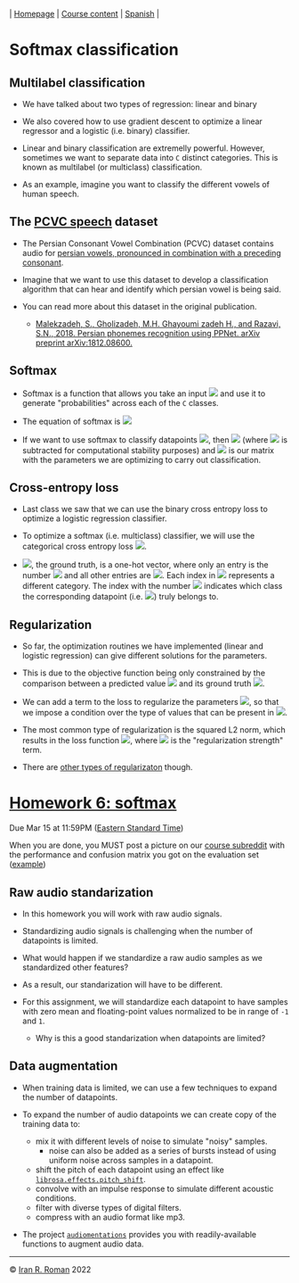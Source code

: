 | [Homepage](https://dl4genaudio.github.io) | [Course content](https://dl4genaudio.github.io/#course-content) | [Spanish](https://dl4genaudio-github-io.translate.goog/softmax/?_x_tr_sl=auto&_x_tr_tl=es&_x_tr_hl=en&_x_tr_pto=wapp) |

# Softmax classification

## Multilabel classification

* We have talked about two types of regression: linear and binary

* We also covered how to use gradient descent to optimize a linear regressor and a logistic (i.e. binary) classifier. 

* Linear and binary classification are extremelly powerful. However, sometimes we want to separate data into `C` distinct categories. This is known as multilabel (or multiclass) classification.

* As an example, imagine you want to classify the different vowels of human speech. 

## The [PCVC speech](https://www.kaggle.com/sabermalek/pcvcspeech) dataset

* The Persian Consonant Vowel Combination (PCVC) dataset contains audio for [persian vowels, pronounced in combination with a preceding consonant](https://github.com/smalekz/PCVC/blob/master/Images/PhonemeList.JPG).

* Imagine that we want to use this dataset to develop a classification algorithm that can hear and identify which persian vowel is being said. 

* You can read more about this dataset in the original publication.
  * [Malekzadeh, S., Gholizadeh, M.H. Ghayoumi zadeh H., and Razavi, S.N., 2018. Persian phonemes recognition using PPNet. arXiv preprint arXiv:1812.08600.](https://arxiv.org/abs/1812.08600)

## Softmax

* Softmax is a function that allows you take an input <img src="https://render.githubusercontent.com/render/math?math=x_i \in \mathbb{R}^{1xD}"> and use it to generate "probabilities" across each of the `C` classes. 

* The equation of softmax is <img src="https://render.githubusercontent.com/render/math?math=softmax(\theta_i) = \frac{e^{\theta_i}}{\sum_je^{\theta_i}} \in \mathbb{R}^{1xC}">

* If we want to use softmax to classify datapoints <img src="https://render.githubusercontent.com/render/math?math=x_i \in \mathbb{R}^{1xD}">, then <img src="https://render.githubusercontent.com/render/math?math=\theta_i = x_iW - max_j(x_iW) \in \mathbb{R}^{1xC}"> (where <img src="https://render.githubusercontent.com/render/math?math=max(x_iW)"> is subtracted for computational stability purposes) and <img src="https://render.githubusercontent.com/render/math?math=W \in \mathbb{R}^{DxC}"> is our matrix with the parameters we are optimizing to carry out classification.

## Cross-entropy loss

* Last class we saw that we can use the binary cross entropy loss to optimize a logistic regression classifier. 

* To optimize a softmax (i.e. multiclass) classifier, we will use the categorical cross entropy loss <img src="https://render.githubusercontent.com/render/math?math=J = -\frac{1}{N}\sum_{i=1}^{N}y_ilog(softmax(\theta_i))">.

* <img src="https://render.githubusercontent.com/render/math?math=y_i \in \mathbb{R}^{1xC}">, the ground truth, is a one-hot vector, where only an entry is the number <img src="https://render.githubusercontent.com/render/math?math=1"> and all other entries are <img src="https://render.githubusercontent.com/render/math?math=0">. Each index in <img src="https://render.githubusercontent.com/render/math?math=y_i"> represents a different category. The index with the number <img src="https://render.githubusercontent.com/render/math?math=1"> indicates which class the corresponding datapoint (i.e. <img src="https://render.githubusercontent.com/render/math?math=x_i">) truly belongs to. 

## Regularization

* So far, the optimization routines we have implemented (linear and logistic regression) can give different solutions for the parameters.

* This is due to the objective function being only constrained by the comparison between a predicted value <img src="https://render.githubusercontent.com/render/math?math=\hat{y}_i"> and its ground truth <img src="https://render.githubusercontent.com/render/math?math=y_i">.

* We can add a term to the loss to regularize the parameters <img src="https://render.githubusercontent.com/render/math?math=W">, so that we impose a condition over the type of values that can be present in <img src="https://render.githubusercontent.com/render/math?math=W">. 

* The most common type of regularization is the squared L2 norm, which results in the loss function <img src="https://render.githubusercontent.com/render/math?math=J = -\frac{1}{N}\sum_{i=1}^{N}ylog(x_iW) %2B \lambda\sum_{d=1}^{D}\sum_{c=1}^{C}W^2">, where <img src="https://render.githubusercontent.com/render/math?math=\lambda"> is the "regularization strength" term.

* There are [other types of regularizaton](https://en.wikipedia.org/wiki/Regularization_(mathematics)) though.

# [Homework 6: softmax](https://colab.research.google.com/github/dl4genaudio/assignments/blob/main/softmax.ipynb)

Due Mar 15 at 11:59PM ([Eastern Standard Time](https://www.timeanddate.com/time/zones/et))

When you are done, you MUST post a picture on our [course subreddit](https://www.reddit.com/r/deeplearningaudio/) with the performance and confusion matrix you got on the evaluation set ([example](https://www.reddit.com/r/deeplearningaudio/comments/t9ysap/this_is_the_model_performance_that_you_should/))

## Raw audio standarization

* In this homework you will work with raw audio signals. 

* Standardizing audio signals is challenging when the number of datapoints is limited. 

* What would happen if we standardize a raw audio samples as we standardized other features?

* As a result, our standarization will have to be different.

* For this assignment, we will standardize each datapoint to have samples with zero mean and floating-point values normalized to be in range of `-1` and `1`.
    * Why is this a good standarization when datapoints are limited?

## Data augmentation

* When training data is limited, we can use a few techniques to expand the number of datapoints. 

* To expand the number of audio datapoints we can create copy of the training data to:
    * mix it with different levels of noise to simulate "noisy" samples.
        * noise can also be added as a series of bursts instead of using uniform noise across samples in a datapoint.
    * shift the pitch of each datapoint using an effect like [`librosa.effects.pitch_shift`](http://librosa.org/doc/main/generated/librosa.effects.pitch_shift.html).
    * convolve with an impulse response to simulate different acoustic conditions.
    * filter with diverse types of digital filters.
    * compress with an audio format like mp3.

* The project [`audiomentations`](https://github.com/iver56/audiomentations) provides you with readily-available functions to augment audio data. 

___

&copy; [Iran R. Roman](https://iranroman.github.io) 2022

